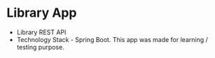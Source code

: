 # Library App
- Library REST API 
- Technology Stack - Spring Boot. This app was made for learning / testing purpose. 
